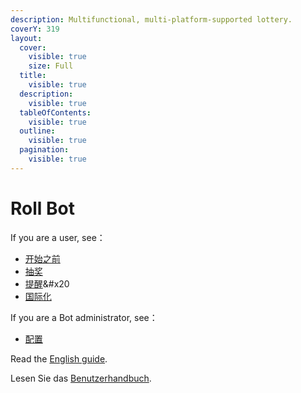 ```yaml
---
description: Multifunctional, multi-platform-supported lottery.
coverY: 319
layout:
  cover:
    visible: true
    size: Full
  title:
    visible: true
  description:
    visible: true
  tableOfContents:
    visible: true
  outline:
    visible: true
  pagination:
    visible: true
---
```


# Roll Bot

If you are a user, see：

- [开始之前](before-start.md)
- [抽奖](roll/overview.md)
- [提醒](remind/overview.md)&#x20
- [国际化](i18n/overview.md)

If you are a Bot administrator, see：

- [配置](configuration/overview.md)

Read the [English guide](https://app.gitbook.com/s/DkD9Dx744ASTSUTbEpy/).

Lesen Sie das [Benutzerhandbuch](https://app.gitbook.com/s/BOxpAN52iSWXtD7dIBMl/).
